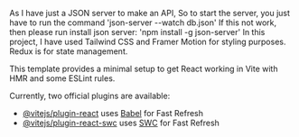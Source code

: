 As I have just a JSON server to make an API, So to start the server, you just have to run the command 'json-server --watch db.json' If this not work, then please run install json server: 'npm install -g json-server'
In this project, I have used Tailwind CSS and Framer Motion for styling purposes. Redux is for state management.



This template provides a minimal setup to get React working in Vite with HMR and some ESLint rules.

Currently, two official plugins are available:

- [@vitejs/plugin-react](https://github.com/vitejs/vite-plugin-react/blob/main/packages/plugin-react/README.md) uses [Babel](https://babeljs.io/) for Fast Refresh
- [@vitejs/plugin-react-swc](https://github.com/vitejs/vite-plugin-react-swc) uses [SWC](https://swc.rs/) for Fast Refresh
